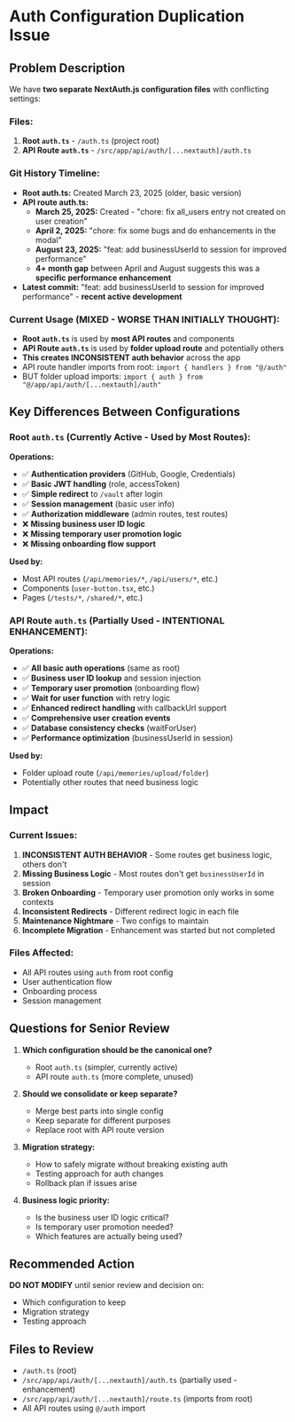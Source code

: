 # Auth Configuration Duplication Issue

## Problem Description

We have **two separate NextAuth.js configuration files** with conflicting settings:

### Files:

1. **Root `auth.ts`** - `/auth.ts` (project root)
2. **API Route `auth.ts`** - `/src/app/api/auth/[...nextauth]/auth.ts`

### Git History Timeline:

- **Root auth.ts:** Created March 23, 2025 (older, basic version)
- **API route auth.ts:**
  - **March 25, 2025:** Created - "chore: fix all_users entry not created on user creation"
  - **April 2, 2025:** "chore: fix some bugs and do enhancements in the modal"
  - **August 23, 2025:** "feat: add businessUserId to session for improved performance"
  - **4+ month gap** between April and August suggests this was a **specific performance enhancement**
- **Latest commit:** "feat: add businessUserId to session for improved performance" - **recent active development**

### Current Usage (MIXED - WORSE THAN INITIALLY THOUGHT):

- **Root `auth.ts`** is used by **most API routes** and components
- **API Route `auth.ts`** is used by **folder upload route** and potentially others
- **This creates INCONSISTENT auth behavior** across the app
- API route handler imports from root: `import { handlers } from "@/auth"`
- BUT folder upload imports: `import { auth } from "@/app/api/auth/[...nextauth]/auth"`

## Key Differences Between Configurations

### Root `auth.ts` (Currently Active - Used by Most Routes):

**Operations:**

- ✅ **Authentication providers** (GitHub, Google, Credentials)
- ✅ **Basic JWT handling** (role, accessToken)
- ✅ **Simple redirect** to `/vault` after login
- ✅ **Session management** (basic user info)
- ✅ **Authorization middleware** (admin routes, test routes)
- ❌ **Missing business user ID logic**
- ❌ **Missing temporary user promotion logic**
- ❌ **Missing onboarding flow support**

**Used by:**

- Most API routes (`/api/memories/*`, `/api/users/*`, etc.)
- Components (`user-button.tsx`, etc.)
- Pages (`/tests/*`, `/shared/*`, etc.)

### API Route `auth.ts` (Partially Used - INTENTIONAL ENHANCEMENT):

**Operations:**

- ✅ **All basic auth operations** (same as root)
- ✅ **Business user ID lookup** and session injection
- ✅ **Temporary user promotion** (onboarding flow)
- ✅ **Wait for user function** with retry logic
- ✅ **Enhanced redirect handling** with callbackUrl support
- ✅ **Comprehensive user creation events**
- ✅ **Database consistency checks** (waitForUser)
- ✅ **Performance optimization** (businessUserId in session)

**Used by:**

- Folder upload route (`/api/memories/upload/folder`)
- Potentially other routes that need business logic

## Impact

### Current Issues:

1. **INCONSISTENT AUTH BEHAVIOR** - Some routes get business logic, others don't
2. **Missing Business Logic** - Most routes don't get `businessUserId` in session
3. **Broken Onboarding** - Temporary user promotion only works in some contexts
4. **Inconsistent Redirects** - Different redirect logic in each file
5. **Maintenance Nightmare** - Two configs to maintain
6. **Incomplete Migration** - Enhancement was started but not completed

### Files Affected:

- All API routes using `auth` from root config
- User authentication flow
- Onboarding process
- Session management

## Questions for Senior Review

1. **Which configuration should be the canonical one?**

   - Root `auth.ts` (simpler, currently active)
   - API route `auth.ts` (more complete, unused)

2. **Should we consolidate or keep separate?**

   - Merge best parts into single config
   - Keep separate for different purposes
   - Replace root with API route version

3. **Migration strategy:**

   - How to safely migrate without breaking existing auth
   - Testing approach for auth changes
   - Rollback plan if issues arise

4. **Business logic priority:**
   - Is the business user ID logic critical?
   - Is temporary user promotion needed?
   - Which features are actually being used?

## Recommended Action

**DO NOT MODIFY** until senior review and decision on:

- Which configuration to keep
- Migration strategy
- Testing approach

## Files to Review

- `/auth.ts` (root)
- `/src/app/api/auth/[...nextauth]/auth.ts` (partially used - enhancement)
- `/src/app/api/auth/[...nextauth]/route.ts` (imports from root)
- All API routes using `@/auth` import
